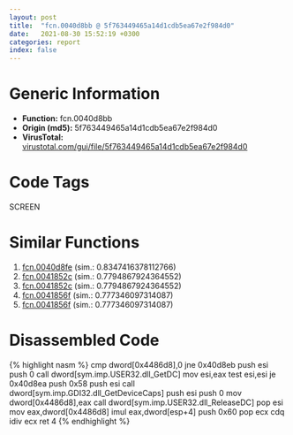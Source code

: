 ```yaml
---
layout: post
title:  "fcn.0040d8bb @ 5f763449465a14d1cdb5ea67e2f984d0"
date:   2021-08-30 15:52:19 +0300
categories: report
index: false
---
```


# Generic Information
- **Function:** fcn.0040d8bb
- **Origin (md5):** 5f763449465a14d1cdb5ea67e2f984d0
- **VirusTotal:** [virustotal.com/gui/file/5f763449465a14d1cdb5ea67e2f984d0][virustotal_ref]

# Code Tags
<span class="tag" id="SCREEN">SCREEN</span>


# Similar Functions

1. [fcn.0040d8fe][similar_1_ref] (sim.: 0.8347416378112766)
2. [fcn.0041852c][similar_2_ref] (sim.: 0.7794867924364552)
3. [fcn.0041852c][similar_3_ref] (sim.: 0.7794867924364552)
4. [fcn.0041856f][similar_4_ref] (sim.: 0.777346097314087)
5. [fcn.0041856f][similar_5_ref] (sim.: 0.777346097314087)


# Disassembled Code

{% highlight nasm %}
cmp dword[0x4486d8],0
jne 0x40d8eb
push esi
push 0
call dword[sym.imp.USER32.dll_GetDC]
mov esi,eax
test esi,esi
je 0x40d8ea
push 0x58
push esi
call dword[sym.imp.GDI32.dll_GetDeviceCaps]
push esi
push 0
mov dword[0x4486d8],eax
call dword[sym.imp.USER32.dll_ReleaseDC]
pop esi
mov eax,dword[0x4486d8]
imul eax,dword[esp+4]
push 0x60
pop ecx
cdq 
idiv ecx
ret 4
{% endhighlight %}


[similar_1_ref]: /report/fcn.0040d8fe@5f763449465a14d1cdb5ea67e2f984d0
[similar_2_ref]: /report/fcn.0041852c@e02c832a2c768752009e071574e12967
[similar_3_ref]: /report/fcn.0041852c@f068e0a788db6c075da6c407576e943b
[similar_4_ref]: /report/fcn.0041856f@e02c832a2c768752009e071574e12967
[similar_5_ref]: /report/fcn.0041856f@f068e0a788db6c075da6c407576e943b
[virustotal_ref]: https://www.virustotal.com/gui/file/5f763449465a14d1cdb5ea67e2f984d0